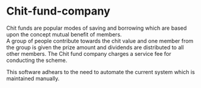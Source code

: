 Chit-fund-company
=================
Chit funds are popular modes of saving and borrowing which are based upon the concept mutual benefit of members.  
A group of people contribute towards the chit value and one member from the group is given the prize amount and dividends are distributed to all other members. 
The Chit fund company charges a service fee for conducting the scheme.

This software adhears to the need to automate the current system which is maintained manually.
